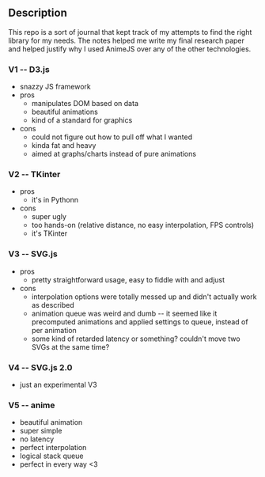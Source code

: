 
## Description

This repo is a sort of journal that kept track of my attempts to find the right library for my needs.
The notes helped me write my final research paper and helped justify why I used AnimeJS over any of the other technologies. 

### V1 -- D3.js

* snazzy JS framework
* pros
    * manipulates DOM based on data
    * beautiful animations
    * kind of a standard for graphics
* cons
    * could not figure out how to pull off what I wanted
    * kinda fat and heavy
    * aimed at graphs/charts instead of pure animations

### V2 -- TKinter

* pros
    * it's in Pythonn
* cons
    * super ugly
    * too hands-on (relative distance, no easy interpolation, FPS controls)
    * it's TKinter


### V3 -- SVG.js
* pros
    * pretty straightforward usage, easy to fiddle with and adjust
* cons
    * interpolation options were totally messed up and didn't actually work as described
    * animation queue was weird and dumb -- it seemed like it precomputed animations and applied settings to queue, instead of per animation
    * some kind of retarded latency or something? couldn't move two SVGs at the same time?

### V4 -- SVG.js 2.0

* just an experimental V3

### V5 -- anime

* beautiful animation
* super simple
* no latency
* perfect interpolation
* logical stack queue
* perfect in every way <3
